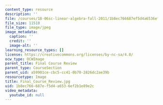 ```yaml
---
content_type: resource
description: ''
file: /courses/18-06sc-linear-algebra-fall-2011/1b8ec766687ef5d4a6536ef2b1e89e2c_Final_Course_Review.jpg
file_size: 11510
file_type: image/jpeg
image_metadata:
  caption: ''
  credit: ''
  image-alt: ''
learning_resource_types: []
license: https://creativecommons.org/licenses/by-nc-sa/4.0/
ocw_type: OCWImage
parent_title: Final Course Review
parent_type: CourseSection
parent_uid: a59901ce-cbc5-cc41-0b70-2826dc2ae39b
resourcetype: Image
title: Final_Course_Review.jpg
uid: 1b8ec766-687e-f5d4-a653-6ef2b1e89e2c
video_metadata:
  youtube_id: null
---
```

